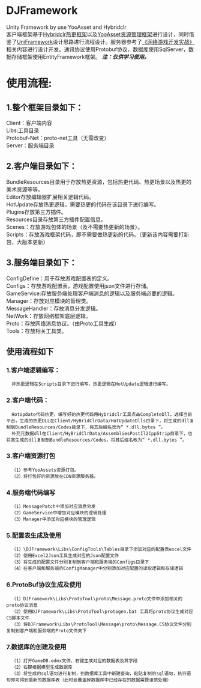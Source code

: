 # DJFramework
Unity Framework by use YooAsset and Hybridclr  
客户端框架基于[Hybridclr热更框架](https://hybridclr.doc.code-philosophy.com/docs/intro)以及[YooAsset资源管理框架](https://www.yooasset.com/docs/Introduce)进行设计，同时借鉴了[UniFramework](https://github.com/gmhevinci/UniFramework)设计思路进行流程设计。服务器参考了[《网络游戏开发实战》](https://github.com/luopeiyu/unity_net_book)相关内容进行设计开发。通讯协议使用Protobuf协议，数据库使用SqlServer，数据存储框架使用EntityFramework框架。 ***注：仅供学习使用。***
# 使用流程:  
## 1.整个框架目录如下：  
  Client：客户端内容  
  Libs:工具目录  
  Protobuf-Net：proto-net工具（无需改变）  
  Server：服务端目录  
## 2.客户端目录如下：  
  BundleResources目录用于存放热更资源，包括热更代码、热更场景以及热更的美术资源等等。  
  Editor存放编辑器扩展相关逻辑代码。  
  HotUpdate存放热更逻辑，需要热更的代码在该目录下进行编写。  
  Plugins存放第三方插件。  
  Resources目录存放第三方插件配置信息。  
  Scenes：存放游戏包体的场景（及不需要热更新的场景）。  
  Scripts：存放游戏框架代码，即不需要做热更新的代码。（更新该内容需要打新包，大版本更新）  
## 3.服务端目录如下：  
  ConfigDefine：用于存放游戏配置表的定义。  
  Configs：存放游戏配置表，游戏配置使用json文件进行存储。  
  GameService:存放服务端处理客户端消息的逻辑以及服务端必要的逻辑。  
  Manager：存放对应模块的管理类。  
  MessageHandler：存放消息分发逻辑。  
  NetWork：存放网络框架底层逻辑。  
  Proto：存放网络消息协议。（由Proto工具生成）  
  Tools：存放相关工具类。  
## 使用流程如下
### 1.客户端逻辑编写：
      非热更逻辑在Scripts目录下进行编写，热更逻辑在HotUpdate逻辑进行编写。  
### 2.客户端代码：
      HotUpdate代码热更，编写好的热更代码用Hybridclr工具点击CompleteDll，选择当前平台，生成的热更DLL在Client/HyBridClrData/HotUpdateDlls目录下，将生成的dll复制到BundleResources/Codes目录下，将其后缀名改为“ *.dll.bytes ”。
      补充元数据dll在Client/HyBridClrData/AssembliesPostIl2CppStrip目录下，也将其生成的dll复制到BundleResources/Codes，将其后缀名改为“ *.dll.bytes ”。
### 3.客户端资源打包
      （1）参考YooAssets资源打包。
      （2）将打包好的资源放在CDN资源服务器。  
### 4.服务端代码编写
      （1）MessagePatch中添加对应消息分发  
      （2）GameService中增加对应模块的逻辑处理  
      （3）Manager中添加对应模块的管理逻辑  
### 5.配置表生成及使用
      （1）\DJFramework\Libs\ConfigTools\Tables目录下添加对应的配置表excel文件  
      （2）使用Excel2Json工具生成对应的Json配置文件  
      （3）将生成的配置文件分别复制到客户端和服务端的Configs目录下  
      （4）在客户端和服务端的ConfigManager中分别添加对应配置的读取逻辑和存储逻辑  
### 6.ProtoBuf协议生成及使用
      （1）DJFramework\Libs\ProtoTool\proto\Message.proto文件中添加相关的proto协议消息  
      （2）使用DJFramework\Libs\ProtoTool\protogen.bat 工具将proto协议生成对应CS脚本文件  
      （3）将DJFramework\Libs\ProtoTool\Message\proto\Message.CS协议文件分别复制到客户端和服务端的Proto文件夹下  
### 7.数据库的创建及使用
      （1）打开GameDB.edmx文件，右键生成对应的数据表及其字段  
      （2）右键根据模型生成数据库  
      （3）将生成的sql语句进行复制，到数据库工具中新建查询，粘贴复制的sql语句，执行语句即可得到最新的数据库表（此时会覆盖掉数据库中已经存在的数据需要谨慎处理）
